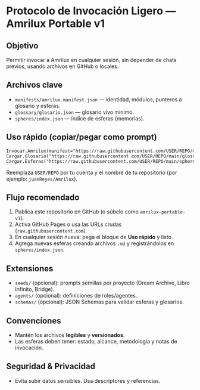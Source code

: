 # Protocolo de Invocación Ligero — Amrilux Portable v1

## Objetivo
Permitir invocar a Amrilux en cualquier sesión, sin depender de chats previos, usando archivos en GitHub o locales.

## Archivos clave
- `manifests/amrilux.manifest.json` — identidad, módulos, punteros a glosario y esferas.
- `glossary/glosario.json` — glosario vivo mínimo.
- `spheres/index.json` — índice de esferas (memorias).

## Uso rápido (copiar/pegar como prompt)
```
Invocar.Amrilux(manifest="https://raw.githubusercontent.com/USER/REPO/main/manifests/amrilux.manifest.json")
Cargar.Glosario("https://raw.githubusercontent.com/USER/REPO/main/glossary/glosario.json")
Cargar.Esferas("https://raw.githubusercontent.com/USER/REPO/main/spheres/index.json")
```

Reemplaza `USER/REPO` por tu cuenta y el nombre de tu repositorio (por ejemplo: `juanReyes/Amrilux`).

## Flujo recomendado
1) Publica este repositorio en GitHub (o súbelo como `amrilux-portable-v1`).  
2) Activa GitHub Pages o usa las URLs crudas (`raw.githubusercontent.com`).  
3) En cualquier sesión nueva: pega el bloque de **Uso rápido** y listo.  
4) Agrega nuevas esferas creando archivos `.md` y registrándolos en `spheres/index.json`.

## Extensiones
- `seeds/` (opcional): prompts semillas por proyecto (Dream Archive, Libro Infinito, Bridge).  
- `agents/` (opcional): definiciones de roles/agentes.  
- `schemas/` (opcional): JSON Schemas para validar esferas y glosarios.

## Convenciones
- Mantén los archivos **legibles** y **versionados**.  
- Las esferas deben tener: estado, alcance, metodología y notas de invocación.

## Seguridad & Privacidad
- Evita subir datos sensibles. Usa descriptores y referencias.